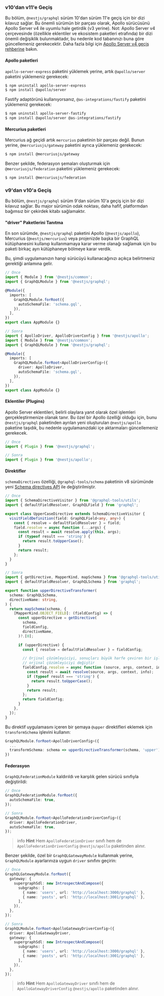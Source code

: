 ### v10'dan v11'e Geçiş

Bu bölüm, `@nestjs/graphql` sürüm 10'dan sürüm 11'e geçiş için bir dizi kılavuz sağlar. Bu önemli sürümün bir parçası olarak, Apollo sürücüsünü Apollo Server v4 ile uyumlu hale getirdik (v3 yerine). Not: Apollo Server v4 çerçevesinde (özellikle eklentiler ve ekosistem paketleri etrafında) bir dizi önemli değişiklik bulunmaktadır, bu nedenle kod tabanınızı buna göre güncellemeniz gerekecektir. Daha fazla bilgi için [Apollo Server v4 geçiş rehberine](https://www.apollographql.com/docs/apollo-server/migration/) bakın.

#### Apollo paketleri

`apollo-server-express` paketini yüklemek yerine, artık `@apollo/server` paketini yüklemeniz gerekecek:

```bash
$ npm uninstall apollo-server-express
$ npm install @apollo/server
```

Fastify adaptörünü kullanıyorsanız, `@as-integrations/fastify` paketini yüklemeniz gerekecek:

```bash
$ npm uninstall apollo-server-fastify
$ npm install @apollo/server @as-integrations/fastify
```

#### Mercurius paketleri

Mercurius ağ geçidi artık `mercurius` paketinin bir parçası değil. Bunun yerine, `@mercuriusjs/gateway` paketini ayrıca yüklemeniz gerekecek:

```bash
$ npm install @mercuriusjs/gateway
```

Benzer şekilde, federasyon şemaları oluşturmak için `@mercuriusjs/federation` paketini yüklemeniz gerekecek:

```bash
$ npm install @mercuriusjs/federation
```

### v9'dan v10'a Geçiş

Bu bölüm, `@nestjs/graphql` sürüm 9'dan sürüm 10'a geçiş için bir dizi kılavuz sağlar. Bu major sürümün odak noktası, daha hafif, platformdan bağımsız bir çekirdek kitabı sağlamaktır.

#### "driver" Paketlerini Tanıtma

En son sürümde, `@nestjs/graphql` paketini Apollo (`@nestjs/apollo`), Mercurius (`@nestjs/mercurius`) veya projenizde başka bir GraphQL kütüphanesini kullanıp kullanmamaya karar verme olanağı sağlamak için bu paketi birkaç ayrı kütüphaneye bölmeye karar verdik.

Bu, şimdi uygulamanızın hangi sürücüyü kullanacağınızı açıkça belirtmeniz gerektiği anlamına gelir.

```typescript
// Önce
import { Module } from '@nestjs/common';
import { GraphQLModule } from '@nestjs/graphql';

@Module({
  imports: [
    GraphQLModule.forRoot({
      autoSchemaFile: 'schema.gql',
    }),
  ],
})
export class AppModule {}

// Sonra
import { ApolloDriver, ApolloDriverConfig } from '@nestjs/apollo';
import { Module } from '@nestjs/common';
import { GraphQLModule } from '@nestjs/graphql';

@Module({
  imports: [
    GraphQLModule.forRoot<ApolloDriverConfig>({
      driver: ApolloDriver,
      autoSchemaFile: 'schema.gql',
    }),
  ],
})
export class AppModule {}
```

#### Eklentiler (Plugins)

Apollo Server eklentileri, belirli olaylara yanıt olarak özel işlemleri gerçekleştirmenize olanak tanır. Bu özel bir Apollo özelliği olduğu için, bunu `@nestjs/graphql` paketinden ayrılan yeni oluşturulan `@nestjs/apollo` paketine taşıdık, bu nedenle uygulamanızdaki içe aktarmaları güncellemeniz gerekecek.

```typescript
// Önce
import { Plugin } from '@nestjs/graphql';

// Sonra
import { Plugin } from '@nestjs/apollo';
```

#### Direktifler

`schemaDirectives` özelliği, `@graphql-tools/schema` paketinin v8 sürümünde yeni [Schema directives API](https://www.graphql-tools.com/docs/schema-directives) ile değiştirilmiştir.

```typescript
// Önce
import { SchemaDirectiveVisitor } from '@graphql-tools/utils';
import { defaultFieldResolver, GraphQLField } from 'graphql';

export class UpperCaseDirective extends SchemaDirectiveVisitor {
  visitFieldDefinition(field: GraphQLField<any, any>) {
    const { resolve = defaultFieldResolver } = field;
    field.resolve = async function (...args) {
      const result = await resolve.apply(this, args);
      if (typeof result === 'string') {
        return result.toUpperCase();
      }
      return result;
    };
  }
}

// Sonra
import { getDirective, MapperKind, mapSchema } from '@graphql-tools/utils';
import { defaultFieldResolver, GraphQLSchema } from 'graphql';

export function upperDirectiveTransformer(
  schema: GraphQLSchema,
  directiveName: string,
) {
  return mapSchema(schema, {
    [MapperKind.OBJECT_FIELD]: (fieldConfig) => {
      const upperDirective = getDirective(
        schema,
        fieldConfig,
        directiveName,
      )?.[0];

      if (upperDirective) {
        const { resolve = defaultFieldResolver } = fieldConfig;

        // Orjinal çözümleyiciyi, sonuçları büyük harfe çeviren bir işlevle *ilk* çağıran
        // orjinal çözümleyiciyi değiştir
        fieldConfig.resolve = async function (source, args, context, info) {
          const result = await resolve(source, args, context, info);
          if (typeof result === 'string') {
            return result.toUpperCase();
          }
          return result;
        };
        return fieldConfig;
      }
    },
  });
}
```

Bu direktif uygulamasını içeren bir şemaya `@upper` direktifleri eklemek için `transformSchema` işlevini kullanın:

```typescript
GraphQLModule.forRoot<ApolloDriverConfig>({
  ...
  transformSchema: schema => upperDirectiveTransformer(schema, 'upper'),
})
```

#### Federasyon

`GraphQLFederationModule` kaldırıldı ve karşılık gelen sürücü sınıfıyla değiştirildi:

```typescript
// Önce
GraphQLFederationModule.forRoot({
  autoSchemaFile: true,
});

// Sonra
GraphQLModule.forRoot<ApolloFederationDriverConfig>({
  driver: ApolloFederationDriver,
  autoSchemaFile: true,
});
```

> info **Hint** Hem `ApolloFederationDriver` sınıfı hem de `ApolloFederationDriverConfig` `@nestjs/apollo` paketinden alınır.

Benzer şekilde, özel bir `GraphQLGatewayModule` kullanmak yerine, `GraphQLModule` ayarlarınıza uygun `driver` sınıfını geçirin:

```typescript
// Önce
GraphQLGatewayModule.forRoot({
  gateway: {
    supergraphSdl: new IntrospectAndCompose({
      subgraphs: [
        { name: 'users', url: 'http://localhost:3000/graphql' },
        { name: 'posts', url: 'http://localhost:3001/graphql' },
      ],
    }),
  },
});

// Sonra
GraphQLModule.forRoot<ApolloGatewayDriverConfig>({
  driver: ApolloGatewayDriver,
  gateway: {
    supergraphSdl: new IntrospectAndCompose({
      subgraphs: [
        { name: 'users', url: 'http://localhost:3000/graphql' },
        { name: 'posts', url: 'http://localhost:3001/graphql' },
      ],
    }),
  },
});
```

> info **Hint** Hem `ApolloGatewayDriver` sınıfı hem de `ApolloGatewayDriverConfig` `@nestjs/apollo` paketinden alınır.
